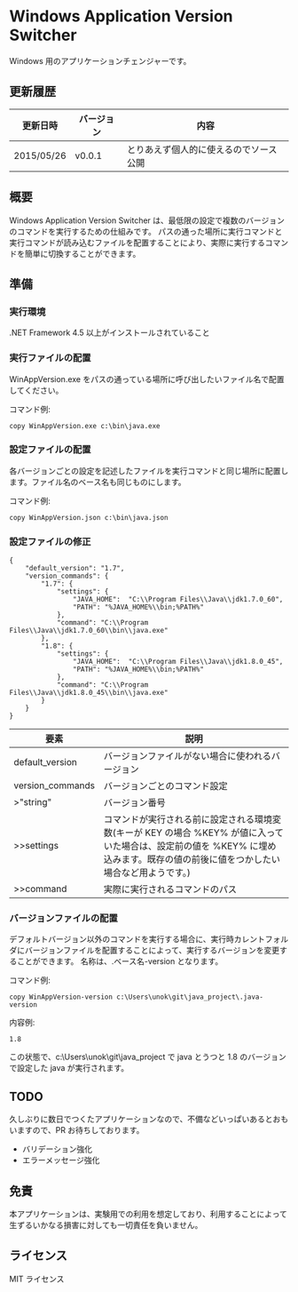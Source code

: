 
# Windows Application Version Switcher

Windows 用のアプリケーションチェンジャーです。

## 更新履歴

|更新日時 | バージョン | 内容 |
|----------|-------------|------|
| 2015/05/26 | v0.0.1 | とりあえず個人的に使えるのでソース公開 |

## 概要

Windows Application Version Switcher は、最低限の設定で複数のバージョンのコマンドを実行するための仕組みです。
パスの通った場所に実行コマンドと実行コマンドが読み込むファイルを配置することにより、実際に実行するコマンドを簡単に切換することができます。

## 準備

### 実行環境

.NET Framework 4.5 以上がインストールされていること

### 実行ファイルの配置

WinAppVersion.exe をパスの通っている場所に呼び出したいファイル名で配置してください。

コマンド例:
<pre><code>copy WinAppVersion.exe c:\bin\java.exe</code></pre>

### 設定ファイルの配置

各バージョンごとの設定を記述したファイルを実行コマンドと同じ場所に配置します。ファイル名のベース名も同じものにします。

コマンド例:
<pre><code>copy WinAppVersion.json c:\bin\java.json</code></pre>

### 設定ファイルの修正
 
 <pre><code>{
    "default_version": "1.7",
    "version_commands": {
        "1.7": {
            "settings": {
                "JAVA_HOME":  "C:\\Program Files\\Java\\jdk1.7.0_60",
                "PATH": "%JAVA_HOME%\\bin;%PATH%"
            },
            "command": "C:\\Program Files\\Java\\jdk1.7.0_60\\bin\\java.exe"
        },
        "1.8": {
            "settings": {
                "JAVA_HOME":  "C:\\Program Files\\Java\\jdk1.8.0_45",
                "PATH": "%JAVA_HOME%\\bin;%PATH%"
            },
            "command": "C:\\Program Files\\Java\\jdk1.8.0_45\\bin\\java.exe"
        }
    }
}</code></pre>


|要素|説明|
|-----|----|
|default_version| バージョンファイルがない場合に使われるバージョン|
|version_commands|バージョンごとのコマンド設定|
|>"string"|バージョン番号|
|>>settings|コマンドが実行される前に設定される環境変数(キーが KEY の場合 %KEY% が値に入っていた場合は、設定前の値を %KEY% に埋め込みます。既存の値の前後に値をつかしたい場合など用ようです。)|
|>>command|実際に実行されるコマンドのパス|


### バージョンファイルの配置

デフォルトバージョン以外のコマンドを実行する場合に、実行時カレントフォルダにバージョンファイルを配置することによって、実行するバージョンを変更することができます。
名称は、.ベース名-version となります。

コマンド例:
<pre><code>copy WinAppVersion-version c:\Users\unok\git\java_project\.java-version</code></pre>

内容例:
<pre><code>1.8</code></pre>

この状態で、c:\Users\unok\git\java_project で java とうつと 1.8 のバージョンで設定した java が実行されます。


## TODO

久しぶりに数日でつくたアプリケーションなので、不備などいっぱいあるとおもいますので、PR お待ちしております。

- バリデーション強化
- エラーメッセージ強化

## 免責

本アプリケーションは、実験用での利用を想定しており、利用することによって生ずるいかなる損害に対しても一切責任を負いません。

## ライセンス

MIT ライセンス